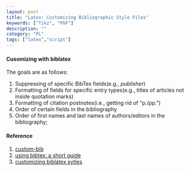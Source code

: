 ```yaml
---
layout: post
title: "Latex: Customizing Bibliographic Style Files"
keywords: ["Tikz", "PGF"]
description: ""
category: "PL"
tags: ["latex","script"]
---
```


#### Cusomizing with biblatex
The goals are as follows:
1. Suppressing of specific BibTex fields(e.g., *publisher*)
2. Formatting of fields for specific entry types(e.g., titles of articles not
   inside quotation marks)
3. Formatting of citation postnotes(i.e., getting rid of "p./pp.")
4. Order of certain fields in the bibliography
5. Order of first names and last names of authors/editors in the bibliography;






#### Reference
1. [custom-bib](https://ctan.org/pkg/custom-bib?lang=en)
2. [using bibtex: a short guide](https://www.economics.utoronto.ca/osborne/latex/BIBTEX.HTM#:~:text=This%20file%20should%20be%20in,MiKTeX%202.9%5Cbibtex%5Cbst%20.)
3. [customizing biblatex sytles](https://tex.stackexchange.com/questions/12806/guidelines-for-customizing-biblatex-styles)

